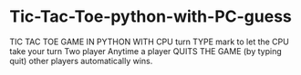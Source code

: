 # Tic-Tac-Toe-python-with-PC-guess

TIC TAC TOE GAME IN PYTHON WITH CPU turn
TYPE mark to let the CPU take your turn
Two player
Anytime a player QUITS THE GAME (by typing quit) other players automatically wins.
